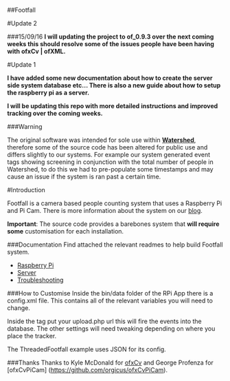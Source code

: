 ##Footfall

#Update 2

###15/09/16
**I will updating the project to of_0.9.3 over the next coming weeks this should resolve some of the issues people have been having with ofxCv | ofXML.**

#Update 1


**I have added some new documentation about how to create the server side system  database etc... There is also a new guide about how to setup the raspberry pi as a server.**

**I will be updating this repo with more detailed instructions and improved tracking over the coming weeks.**

###Warning

The original software was intended for sole use within **[Watershed](http://www.watershed.co.uk)**, therefore some of the source code has been altered for public use and differs slightly to our systems. For example our system generated event tags showing screening in conjunction with the total number of people in Watershed, to do this we had to pre-populate some timestamps and may cause an issue if the system is ran past a certain time.

#Introduction

Footfall is a camera based people counting system that uses a  Raspberry Pi and Pi Cam. There is more information about the system on our [blog](http://blogs.wcode.org/2015/04/footfall-a-camera-based-people-counting-system-for-under-60/).

**Important**: The source code provides a barebones system that **will require some** customisation for each installation.

###Documentation
Find attached the relevant readmes to help build Footfall system.

* [Raspberry Pi](./docs/rpi.md)
* [Server](./docs/server.md)
* [Troubleshooting](./docs/troubleshooting.md)

###How to Customise
Inside the bin/data folder of the RPi App there is a config.xml file. This contains all of the relevant variables you will need to change.

Inside the <UPLOADURL> tag put your upload.php url this will fire the events into the database.
The other settings will need tweaking depending on where you place the tracker.

The ThreadedFootfall example uses JSON for its config.

###Thanks
Thanks to Kyle McDonald for [ofxCv](http://github.com/kylemcdonald/ofxCv) and George Profenza for [ofxCvPiCam] (https://github.com/orgicus/ofxCvPiCam).

